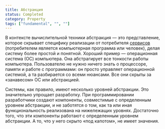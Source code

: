 ```yaml
---
title: Абстракция
status: Completed
category: Property
tags: ["fundamental", "", ""]
---
```


В контексте вычислительной техники абстракция — это представление, 
которое скрывает специфику реализации от потребителя [сервисов](/service/) 
(потребителем является компьютерная программа или человек), 
делая систему более простой и понятной.
Хороший пример — операционная система (ОС) компьютера.
Она абстрагирует все тонкости работы компьютера.
Пользователю не нужно ничего знать о процессоре, памяти и работе с программами: 
он просто управляет операционной системой, а та разбирается со всеми нюансами.
Все они скрыты за «занавесом» ОС или абстракцией.

Системы, как правило, имеют несколько уровней абстракции.
Это значительно упрощает разработку.
При программировании разработчики создают компоненты, совместимые с определенным уровнем абстракции, 
и не заботятся о том, как та или иная функциональность реализована на нижележащих уровнях.
Достаточно того, что эти компоненты работают с определенным уровнем абстракции. 
А то, что у него скрыто «под капотом», не имеет значения.
